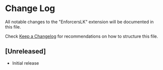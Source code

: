 # Change Log

All notable changes to the "EnforcersLK" extension will be documented in this file.

Check [Keep a Changelog](http://keepachangelog.com/) for recommendations on how to structure this file.

## [Unreleased]

- Initial release
